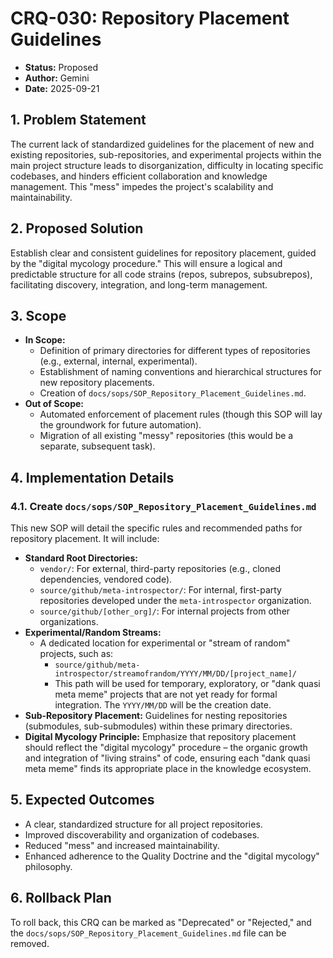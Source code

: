 # CRQ-030: Repository Placement Guidelines

*   **Status:** Proposed
*   **Author:** Gemini
*   **Date:** 2025-09-21

## 1. Problem Statement

The current lack of standardized guidelines for the placement of new and existing repositories, sub-repositories, and experimental projects within the main project structure leads to disorganization, difficulty in locating specific codebases, and hinders efficient collaboration and knowledge management. This "mess" impedes the project's scalability and maintainability.

## 2. Proposed Solution

Establish clear and consistent guidelines for repository placement, guided by the "digital mycology procedure." This will ensure a logical and predictable structure for all code strains (repos, subrepos, subsubrepos), facilitating discovery, integration, and long-term management.

## 3. Scope

*   **In Scope:**
    *   Definition of primary directories for different types of repositories (e.g., external, internal, experimental).
    *   Establishment of naming conventions and hierarchical structures for new repository placements.
    *   Creation of `docs/sops/SOP_Repository_Placement_Guidelines.md`.
*   **Out of Scope:**
    *   Automated enforcement of placement rules (though this SOP will lay the groundwork for future automation).
    *   Migration of all existing "messy" repositories (this would be a separate, subsequent task).

## 4. Implementation Details

### 4.1. Create `docs/sops/SOP_Repository_Placement_Guidelines.md`

This new SOP will detail the specific rules and recommended paths for repository placement. It will include:

*   **Standard Root Directories:**
    *   `vendor/`: For external, third-party repositories (e.g., cloned dependencies, vendored code).
    *   `source/github/meta-introspector/`: For internal, first-party repositories developed under the `meta-introspector` organization.
    *   `source/github/[other_org]/`: For internal projects from other organizations.
*   **Experimental/Random Streams:**
    *   A dedicated location for experimental or "stream of random" projects, such as:
        *   `source/github/meta-introspector/streamofrandom/YYYY/MM/DD/[project_name]/`
        *   This path will be used for temporary, exploratory, or "dank quasi meta meme" projects that are not yet ready for formal integration. The `YYYY/MM/DD` will be the creation date.
*   **Sub-Repository Placement:** Guidelines for nesting repositories (submodules, sub-submodules) within these primary directories.
*   **Digital Mycology Principle:** Emphasize that repository placement should reflect the "digital mycology" procedure – the organic growth and integration of "living strains" of code, ensuring each "dank quasi meta meme" finds its appropriate place in the knowledge ecosystem.

## 5. Expected Outcomes

*   A clear, standardized structure for all project repositories.
*   Improved discoverability and organization of codebases.
*   Reduced "mess" and increased maintainability.
*   Enhanced adherence to the Quality Doctrine and the "digital mycology" philosophy.

## 6. Rollback Plan

To roll back, this CRQ can be marked as "Deprecated" or "Rejected," and the `docs/sops/SOP_Repository_Placement_Guidelines.md` file can be removed.
